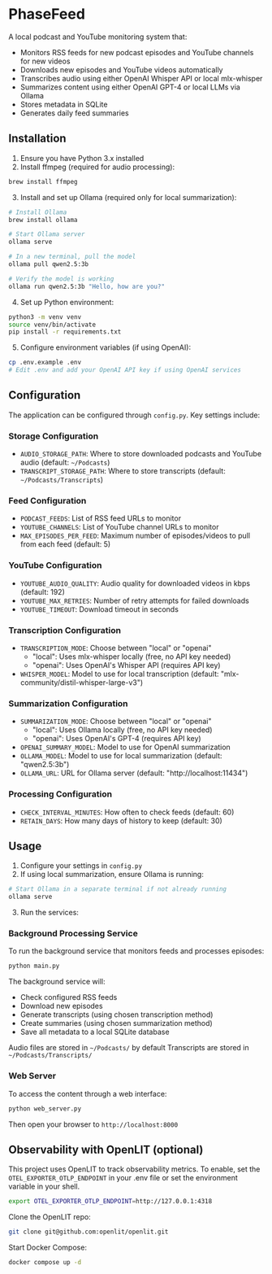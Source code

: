 # PhaseFeed

A local podcast and YouTube monitoring system that:
- Monitors RSS feeds for new podcast episodes and YouTube channels for new videos
- Downloads new episodes and YouTube videos automatically
- Transcribes audio using either OpenAI Whisper API or local mlx-whisper
- Summarizes content using either OpenAI GPT-4 or local LLMs via Ollama
- Stores metadata in SQLite
- Generates daily feed summaries

## Installation

1. Ensure you have Python 3.x installed
2. Install ffmpeg (required for audio processing):
```bash
brew install ffmpeg
```

3. Install and set up Ollama (required only for local summarization):
```bash
# Install Ollama
brew install ollama

# Start Ollama server
ollama serve

# In a new terminal, pull the model
ollama pull qwen2.5:3b

# Verify the model is working
ollama run qwen2.5:3b "Hello, how are you?"
```

4. Set up Python environment:
```bash
python3 -m venv venv
source venv/bin/activate
pip install -r requirements.txt
```

5. Configure environment variables (if using OpenAI):
```bash
cp .env.example .env
# Edit .env and add your OpenAI API key if using OpenAI services
```

## Configuration

The application can be configured through `config.py`. Key settings include:

### Storage Configuration
- `AUDIO_STORAGE_PATH`: Where to store downloaded podcasts and YouTube audio (default: `~/Podcasts`)
- `TRANSCRIPT_STORAGE_PATH`: Where to store transcripts (default: `~/Podcasts/Transcripts`)

### Feed Configuration
- `PODCAST_FEEDS`: List of RSS feed URLs to monitor
- `YOUTUBE_CHANNELS`: List of YouTube channel URLs to monitor
- `MAX_EPISODES_PER_FEED`: Maximum number of episodes/videos to pull from each feed (default: 5)

### YouTube Configuration
- `YOUTUBE_AUDIO_QUALITY`: Audio quality for downloaded videos in kbps (default: 192)
- `YOUTUBE_MAX_RETRIES`: Number of retry attempts for failed downloads
- `YOUTUBE_TIMEOUT`: Download timeout in seconds

### Transcription Configuration
- `TRANSCRIPTION_MODE`: Choose between "local" or "openai"
  - "local": Uses mlx-whisper locally (free, no API key needed)
  - "openai": Uses OpenAI's Whisper API (requires API key)
- `WHISPER_MODEL`: Model to use for local transcription (default: "mlx-community/distil-whisper-large-v3")

### Summarization Configuration
- `SUMMARIZATION_MODE`: Choose between "local" or "openai"
  - "local": Uses Ollama locally (free, no API key needed)
  - "openai": Uses OpenAI's GPT-4 (requires API key)
- `OPENAI_SUMMARY_MODEL`: Model to use for OpenAI summarization
- `OLLAMA_MODEL`: Model to use for local summarization (default: "qwen2.5:3b")
- `OLLAMA_URL`: URL for Ollama server (default: "http://localhost:11434")

### Processing Configuration
- `CHECK_INTERVAL_MINUTES`: How often to check feeds (default: 60)
- `RETAIN_DAYS`: How many days of history to keep (default: 30)

## Usage

1. Configure your settings in `config.py`
2. If using local summarization, ensure Ollama is running:
```bash
# Start Ollama in a separate terminal if not already running
ollama serve
```
3. Run the services:

### Background Processing Service
To run the background service that monitors feeds and processes episodes:
```bash
python main.py
```

The background service will:
- Check configured RSS feeds
- Download new episodes
- Generate transcripts (using chosen transcription method)
- Create summaries (using chosen summarization method)
- Save all metadata to a local SQLite database

Audio files are stored in `~/Podcasts/` by default
Transcripts are stored in `~/Podcasts/Transcripts/` 

### Web Server
To access the content through a web interface:
```bash
python web_server.py
```
Then open your browser to `http://localhost:8000`

## Observability with OpenLIT (optional)

This project uses OpenLIT to track observability metrics. To enable, set the `OTEL_EXPORTER_OTLP_ENDPOINT` in your .env file or set the environment variable in your shell.

```bash
export OTEL_EXPORTER_OTLP_ENDPOINT=http://127.0.0.1:4318
```

Clone the OpenLIT repo:
```bash
git clone git@github.com:openlit/openlit.git
```

Start Docker Compose:
```bash
docker compose up -d
```